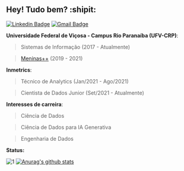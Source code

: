 ## Hey! Tudo bem? :shipit:

[![Linkedin Badge](https://img.shields.io/badge/-LinkedIn-blue?style=for-the-badge&logo=Linkedin&logoColor=white&link=https://www.linkedin.com/in/vivianerenizia/)](https://www.linkedin.com/in/vivianerenizia/) 
[![Gmail Badge](https://img.shields.io/badge/gmail-D14836?&style=for-the-badge&logo=gmail&logoColor=white)](mailto:vivianereniziasilva@gmail.com)

**Universidade Federal de Viçosa - Campus Rio Paranaíba (UFV-CRP)**:
> Sistemas de Informação (2017 - Atualmente)

> [Meninas++](https://www.instagram.com/meninasmaismais_ufv/) (2019 - 2021)

**Inmetrics**:
> Técnico de Analytics (Jan/2021 - Ago/2021)

> Cientista de Dados Junior (Set/2021 - Atualmente)

**Interesses de carreira**:
> Ciência de Dados

> Ciência de Dados para IA Generativa

> Engenharia de Dados

**Status:**

![1](https://github-readme-stats.vercel.app/api/top-langs/?username=vivianerenizia&theme=radical) [![Anurag's github stats](https://github-readme-stats.vercel.app/api?username=vivianerenizia&theme=radical)](https://github.com/vivianerenizia/github-readme-stats)



